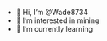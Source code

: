 - 👋 Hi, I’m @Wade8734
- 👀 I’m interested in mining
- 🌱 I’m currently learning 


<!---
Wade8734/Wade8734 is a ✨ special ✨ repository because its `README.md` (this file) appears on your GitHub profile.
You can click the Preview link to take a look at your changes.
--->
